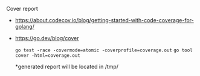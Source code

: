 Cover report
 * https://about.codecov.io/blog/getting-started-with-code-coverage-for-golang/
 * https://go.dev/blog/cover

    `go test -race -covermode=atomic -coverprofile=coverage.out`
    `go tool cover -html=coverage.out`

    *generated report will be located in /tmp/ 